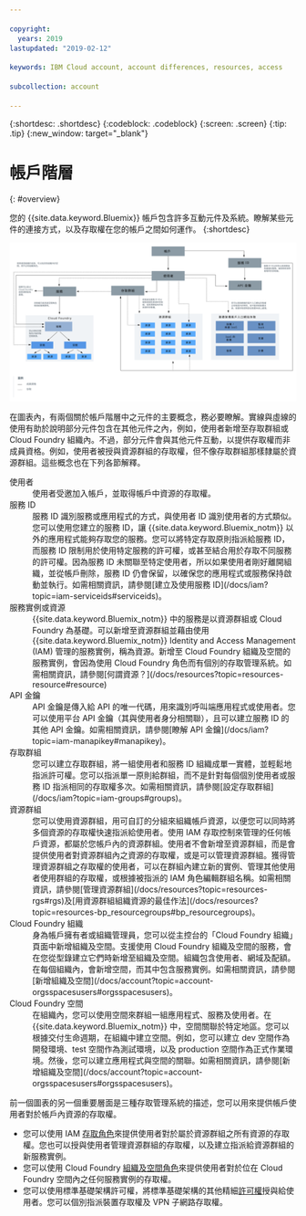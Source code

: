 ```yaml
---

copyright:
  years: 2019
lastupdated: "2019-02-12"

keywords: IBM Cloud account, account differences, resources, access

subcollection: account

---
```


{:shortdesc: .shortdesc}
{:codeblock: .codeblock}
{:screen: .screen}
{:tip: .tip}
{:new_window: target="_blank"}


# 帳戶階層
{: #overview}

您的 {{site.data.keyword.Bluemix}} 帳戶包含許多互動元件及系統。瞭解某些元件的連接方式，以及存取權在您的帳戶之間如何運作。
{:shortdesc}

<a href="https://cloud.ibm.com/docs/api/content/account/images/account_diagram.svg">
  <img src="images/account_diagram.svg" alt="帳戶圖表">
</a>

在圖表內，有兩個關於帳戶階層中之元件的主要概念，務必要瞭解。實線與虛線的使用有助於說明部分元件包含在其他元件之內，例如，使用者新增至存取群組或 Cloud Foundry 組織內。不過，部分元件會與其他元件互動，以提供存取權而非成員資格。例如，使用者被授與資源群組的存取權，但不像存取群組那樣隸屬於資源群組。這些概念也在下列各節解釋。

<dl>
<dt>使用者</dt>
<dd>使用者受邀加入帳戶，並取得帳戶中資源的存取權。</dd>
<dt>服務 ID</dt>
<dd>服務 ID 識別服務或應用程式的方式，與使用者 ID 識別使用者的方式類似。您可以使用您建立的服務 ID，讓 {{site.data.keyword.Bluemix_notm}} 以外的應用程式能夠存取您的服務。您可以將特定存取原則指派給服務 ID，而服務 ID 限制用於使用特定服務的許可權，或甚至結合用於存取不同服務的許可權。因為服務 ID 未關聯至特定使用者，所以如果使用者剛好離開組織，並從帳戶刪除，服務 ID 仍會保留，以確保您的應用程式或服務保持啟動並執行。如需相關資訊，請參閱[建立及使用服務 ID](/docs/iam?topic=iam-serviceids#serviceids)。</dd>
<dt>服務實例或資源</dt>
<dd>{{site.data.keyword.Bluemix_notm}} 中的服務是以資源群組或 Cloud Foundry 為基礎。可以新增至資源群組並藉由使用 {{site.data.keyword.Bluemix_notm}} Identity and Access Management (IAM) 管理的服務實例，稱為資源。新增至 Cloud Foundry 組織及空間的服務實例，會因為使用 Cloud Foundry 角色而有個別的存取管理系統。如需相關資訊，請參閱[何謂資源？](/docs/resources?topic=resources-resource#resource)</dd>
<dt>API 金鑰</dt>
<dd>API 金鑰是傳入給 API 的唯一代碼，用來識別呼叫端應用程式或使用者。您可以使用平台 API 金鑰（其與使用者身分相關聯），且可以建立服務 ID 的其他 API 金鑰。如需相關資訊，請參閱[瞭解 API 金鑰](/docs/iam?topic=iam-manapikey#manapikey)。</dd>
<dt>存取群組</dt>
<dd>您可以建立存取群組，將一組使用者和服務 ID 組織成單一實體，並輕鬆地指派許可權。您可以指派單一原則給群組，而不是針對每個個別使用者或服務 ID 指派相同的存取權多次。如需相關資訊，請參閱[設定存取群組](/docs/iam?topic=iam-groups#groups)。</dd>
<dt>資源群組</dt>
<dd>您可以使用資源群組，用可自訂的分組來組織帳戶資源，以便您可以同時將多個資源的存取權快速指派給使用者。使用 IAM 存取控制來管理的任何帳戶資源，都屬於您帳戶內的資源群組。使用者不會新增至資源群組，而是會提供使用者對資源群組內之資源的存取權，或是可以管理資源群組。獲得管理資源群組之存取權的使用者，可以在群組內建立新的實例、管理其他使用者使用群組的存取權，或根據被指派的 IAM 角色編輯群組名稱。如需相關資訊，請參閱[管理資源群組](/docs/resources?topic=resources-rgs#rgs)及[用資源群組組織資源的最佳作法](/docs/resources?topic=resources-bp_resourcegroups#bp_resourcegroups)。</dd>
<dt>Cloud Foundry 組織</dt>
<dd>身為帳戶擁有者或組織管理員，您可以從主控台的「Cloud Foundry 組織」頁面中新增組織及空間。支援使用 Cloud Foundry 組織及空間的服務，會在您從型錄建立它們時新增至組織及空間。組織包含使用者、網域及配額。在每個組織內，會新增空間，而其中包含服務實例。如需相關資訊，請參閱[新增組織及空間](/docs/account?topic=account-orgsspacesusers#orgsspacesusers)。</dd>
<dt>Cloud Foundry 空間</dt>
<dd>在組織內，您可以使用空間來群組一組應用程式、服務及使用者。在 {{site.data.keyword.Bluemix_notm}} 中，空間關聯於特定地區。您可以根據交付生命週期，在組織中建立空間。例如，您可以建立 dev 空間作為開發環境、test 空間作為測試環境，以及 production 空間作為正式作業環境。然後，您可以建立應用程式與空間的關聯。如需相關資訊，請參閱[新增組織及空間](/docs/account?topic=account-orgsspacesusers#orgsspacesusers)。</dd>
</dl>

前一個圖表的另一個重要層面是三種存取管理系統的描述，您可以用來提供帳戶使用者對於帳戶內資源的存取權。

  * 您可以使用 IAM [存取角色](/docs/iam?topic=iam-iamusermanrol#iamusermanrol)來提供使用者對於屬於資源群組之所有資源的存取權。您也可以授與使用者管理資源群組的存取權，以及建立指派給資源群組的新服務實例。
  * 您可以使用 Cloud Foundry [組織及空間角色](/docs/iam?topic=iam-cfroles#cfroles)來提供使用者對於位在 Cloud Foundry 空間內之任何服務實例的存取權。
  * 您可以使用標準基礎架構許可權，將標準基礎架構的其他精細[許可權](/docs/iam?topic=iam-infrapermission#infrapermission)授與給使用者。您可以個別指派裝置存取權及 VPN 子網路存取權。
